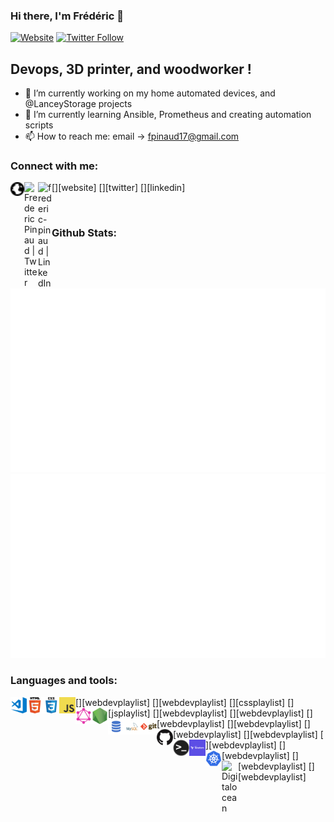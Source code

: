 ### Hi there, I'm Frédéric 👋
[![Website](https://img.shields.io/website?label=me.fredericpinaud.fr&style=for-the-badge&url=https%3A%2F%2me.fredericpinaud.fr)](https://me.fredericpinaud.fr)
[![Twitter Follow](https://img.shields.io/twitter/follow/FredericPinaud?color=1DA1F2&logo=twitter&style=for-the-badge)](https://twitter.com/intent/follow?original_referer=https%3A%2F%2Fgithub.com%2FFredericPinaud&screen_name=FredericPinaud)

## Devops, 3D printer, and woodworker !

- 🔭 I’m currently working on my home automated devices, and @LanceyStorage projects
- 🌱 I’m currently learning Ansible, Prometheus and creating automation scripts
- 📫 How to reach me: email -> fpinaud17@gmail.com

### Connect with me: 

[<img align="left" alt="me.fredericpinaud.fr" width="22px" src="https://raw.githubusercontent.com/iconic/open-iconic/master/svg/globe.svg" />][website]
[<img align="left" alt="FredericPinaud | Twitter" width="22px" src="https://cdn.jsdelivr.net/npm/simple-icons@v3/icons/twitter.svg" />][twitter]
[<img align="left" alt="frederic-pinaud | LinkedIn" width="22px" src="https://cdn.jsdelivr.net/npm/simple-icons@v3/icons/linkedin.svg" />][linkedin]

<br />

### Github Stats:

<a href="https://github.com/FredPi17/FredPi17-stats">

![](https://github.com/FredPi17/FredPi17-stats/blob/master/generated/overview.svg)
![](https://github.com/FredPi17/FredPi17-stats/blob/master/generated/languages.svg)

</a>

### Languages and tools: 

[<img align="left" alt="Visual Studio Code" width="26px" src="https://raw.githubusercontent.com/github/explore/80688e429a7d4ef2fca1e82350fe8e3517d3494d/topics/visual-studio-code/visual-studio-code.png" />][webdevplaylist]
[<img align="left" alt="HTML5" width="26px" src="https://raw.githubusercontent.com/github/explore/80688e429a7d4ef2fca1e82350fe8e3517d3494d/topics/html/html.png" />][webdevplaylist]
[<img align="left" alt="CSS3" width="26px" src="https://raw.githubusercontent.com/github/explore/80688e429a7d4ef2fca1e82350fe8e3517d3494d/topics/css/css.png" />][cssplaylist]
[<img align="left" alt="JavaScript" width="26px" src="https://raw.githubusercontent.com/github/explore/80688e429a7d4ef2fca1e82350fe8e3517d3494d/topics/javascript/javascript.png" />][jsplaylist]
[<img align="left" alt="GraphQL" width="26px" src="https://raw.githubusercontent.com/github/explore/80688e429a7d4ef2fca1e82350fe8e3517d3494d/topics/graphql/graphql.png" />][webdevplaylist]
[<img align="left" alt="Node.js" width="26px" src="https://raw.githubusercontent.com/github/explore/80688e429a7d4ef2fca1e82350fe8e3517d3494d/topics/nodejs/nodejs.png" />][webdevplaylist]
[<img align="left" alt="SQL" width="26px" src="https://raw.githubusercontent.com/github/explore/80688e429a7d4ef2fca1e82350fe8e3517d3494d/topics/sql/sql.png" />][webdevplaylist]
[<img align="left" alt="MySQL" width="26px" src="https://raw.githubusercontent.com/github/explore/80688e429a7d4ef2fca1e82350fe8e3517d3494d/topics/mysql/mysql.png" />][webdevplaylist]
[<img align="left" alt="Git" width="26px" src="https://raw.githubusercontent.com/github/explore/80688e429a7d4ef2fca1e82350fe8e3517d3494d/topics/git/git.png" />][webdevplaylist]
[<img align="left" alt="GitHub" width="26px" src="https://raw.githubusercontent.com/github/explore/78df643247d429f6cc873026c0622819ad797942/topics/github/github.png" />][webdevplaylist]
[<img align="left" alt="Terminal" width="26px" src="https://raw.githubusercontent.com/github/explore/80688e429a7d4ef2fca1e82350fe8e3517d3494d/topics/terminal/terminal.png" />][webdevplaylist]
[<img align="left" alt="Terraform" width="26px" src="https://raw.githubusercontent.com/github/explore/80688e429a7d4ef2fca1e82350fe8e3517d3494d/topics/terraform/terraform.png" />][webdevplaylist]
[<img align="left" alt="Kubernetes" width="26px" src="https://raw.githubusercontent.com/github/explore/80688e429a7d4ef2fca1e82350fe8e3517d3494d/topics/kubernetes/kubernetes.png" />][webdevplaylist]
[<img align="left" alt="Digitalocean" width="26px" src="https://raw.githubusercontent.com/github/explore/80688e429a7d4ef2fca1e82350fe8e3517d3494d/topics/digitalocean/digitalocean.png" />][webdevplaylist]

